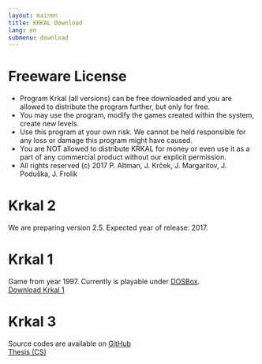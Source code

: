 ```yaml
---
layout: mainen
title: KRKAL Download
lang: en
submenu: download
---
```

# Freeware License

* Program Krkal (all versions) can be free downloaded and you are allowed to distribute the program further, but only for free.
* You may use the program, modify the games created within the system, create new levels.
* Use this program at your own risk. We cannot be held responsible for any loss or damage this program might have caused.
* You are NOT allowed to distribute KRKAL for money or even use it as a part of any commercial product without our explicit permission.
* All rights reserved (c) 2017 P. Altman, J. Krček, J. Margaritov, J. Poduška, J. Frolík

# Krkal 2

We are preparing version 2.5. Expected year of release: 2017.

# Krkal 1

Game from year 1997. Currently is playable under [DOSBox](http://www.dosbox.com/).  
[Download Krkal 1](/dl/Krkal1.zip)

# Krkal 3

Source codes are available on [GitHub](https://github.com/HonzaMD/Krkal3)  
[Thesis (CS)](/dl/JazykProRizeni2DHer.pdf)
